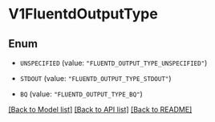 # V1FluentdOutputType

## Enum


* `UNSPECIFIED` (value: `"FLUENTD_OUTPUT_TYPE_UNSPECIFIED"`)

* `STDOUT` (value: `"FLUENTD_OUTPUT_TYPE_STDOUT"`)

* `BQ` (value: `"FLUENTD_OUTPUT_TYPE_BQ"`)


[[Back to Model list]](../README.md#documentation-for-models) [[Back to API list]](../README.md#documentation-for-api-endpoints) [[Back to README]](../README.md)



